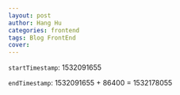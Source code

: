 ```yaml
---
layout: post
author: Hang Hu
categories: frontend
tags: Blog FrontEnd 
cover: 
---
```


`startTimestamp`: 1532091655

`endTimestamp`: 1532091655 + 86400 = 1532178055
